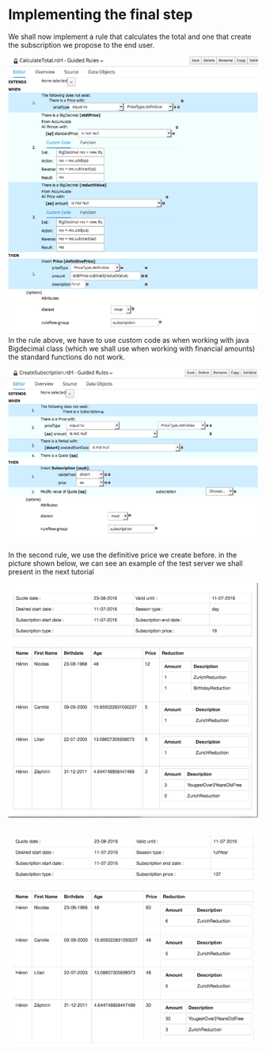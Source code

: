 # Implementing the final step

We shall now implement a rule that calculates the total and one that create the subscription we propose to the end user.

![](BRMS/Step3-9-implementation/action01.png)
In the rule above, we have to use custom code as when working with java Bigdecimal class (which we shall use when working with financial amounts) the standard functions do not work.

![](BRMS/Step3-9-implementation/action02.png)

In the second rule, we use the definitive price we create before.
in the picture shown below, we can see an example of the test server we shall present in the next tutorial

![](BRMS/Step3-9-implementation/action03.png)


![](BRMS/Step3-9-implementation/action04.png)




